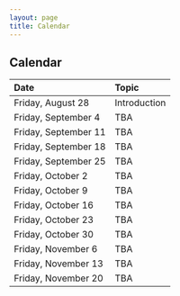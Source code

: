 ```yaml
---
layout: page
title: Calendar
---
```


## Calendar

| Date | Topic |
| :--- | :--- |
| Friday, August 28 | Introduction |
| Friday, September 4 | TBA |
| Friday, September 11 | TBA |
| Friday, September 18 | TBA |
| Friday, September 25 | TBA |
| Friday, October 2 | TBA |
| Friday, October 9 | TBA |
| Friday, October 16 | TBA |
| Friday, October 23 | TBA |
| Friday, October 30 | TBA |
| Friday, November 6 | TBA |
| Friday, November 13 | TBA |
| Friday, November 20 | TBA |
